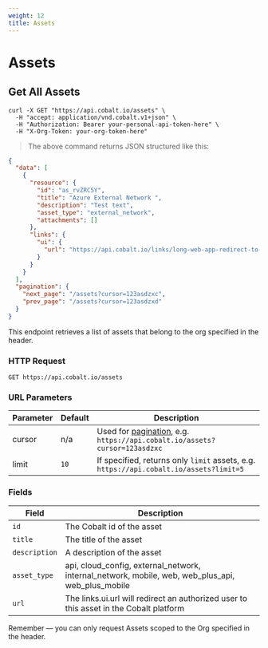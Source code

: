 ```yaml
---
weight: 12
title: Assets
---
```


# Assets

## Get All Assets

```shell
curl -X GET "https://api.cobalt.io/assets" \
  -H "accept: application/vnd.cobalt.v1+json" \
  -H "Authorization: Bearer your-personal-api-token-here" \
  -H "X-Org-Token: your-org-token-here"
```

> The above command returns JSON structured like this:

```json
{
  "data": [
    {
      "resource": {
        "id": "as_rvZRC5Y",
        "title": "Azure External Network ",
        "description": "Test text",
        "asset_type": "external_network",
        "attachments": []
      },
      "links": {
        "ui": {
          "url": "https://api.cobalt.io/links/long-web-app-redirect-to-this-asset"
        }
      }
    }
  ],
  "pagination": {
    "next_page": "/assets?cursor=123asdzxc",
    "prev_page": "/assets?cursor=123asdzxd"
  }
}
```

This endpoint retrieves a list of assets that belong to the org specified in the header.


### HTTP Request

`GET https://api.cobalt.io/assets`


### URL Parameters

Parameter | Default | Description
--------- | ------- | -----------
cursor | n/a | Used for [pagination](#pagination), e.g. `https://api.cobalt.io/assets?cursor=123asdzxc`
limit | `10` | If specified, returns only `limit` assets, e.g. `https://api.cobalt.io/assets?limit=5`


### Fields

Field          | Description
-------------  | -----------
`id`           | The Cobalt id of the asset
`title`        | The title of the asset
`description`  | A description of the asset
`asset_type`   | api, cloud_config, external_network, internal_network, mobile, web, web_plus_api, web_plus_mobile  
`url`          | The links.ui.url will redirect an authorized user to this asset in the Cobalt platform


<aside class="success">
Remember — you can only request Assets scoped to the Org specified in the header.
</aside>
